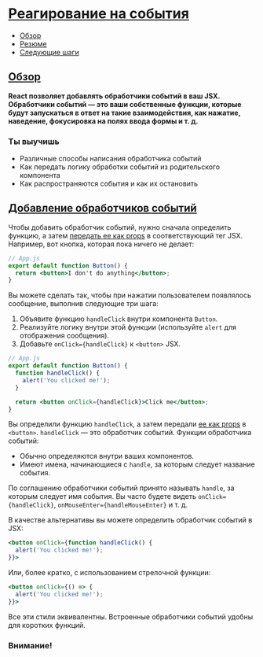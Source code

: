 # [Реагирование на события](../../index.md)

- [Обзор](#обзор)
- [Резюме](#резюме)
- [Следующие шаги](#следующие-шаги)

## [Обзор](#)

**React позволяет добавлять обработчики событий в ваш JSX. Обработчики событий — это ваши собственные функции, которые будут запускаться в ответ на такие взаимодействия, как нажатие, наведение, фокусировка на полях ввода формы и т. д.**

### Ты выучишь

- Различные способы написания обработчика событий
- Как передать логику обработки событий из родительского компонента
- Как распространяются события и как их остановить

## [Добавление обработчиков событий](#)

Чтобы добавить обработчик событий, нужно сначала определить функцию, а затем [передать ее как props](https://react.dev/learn/passing-props-to-a-component) в соответствующий тег JSX. Например, вот кнопка, которая пока ничего не делает:

```jsx
// App.js
export default function Button() {
  return <button>I don't do anything</button>;
}
```

Вы можете сделать так, чтобы при нажатии пользователем появлялось сообщение, выполнив следующие три шага:

1. Объявите функцию `handleClick` внутри компонента `Button`.
2. Реализуйте логику внутри этой функции (используйте `alert` для отображения сообщения).
3. Добавьте `onClick={handleClick}` к `<button>` JSX.

```jsx
// App.js
export default function Button() {
  function handleClick() {
    alert('You clicked me!');
  }

  return <button onClick={handleClick}>Click me</button>;
}
```

Вы определили функцию `handleClick`, а затем передали [ее как props](https://react.dev/learn/passing-props-to-a-component) в `<button>`. `handleClick` — это обработчик событий. Функции обработчика событий:

- Обычно определяются внутри ваших компонентов.
- Имеют имена, начинающиеся с `handle`, за которым следует название события.

По соглашению обработчики событий принято называть `handle`, за которым следует имя события. Вы часто будете видеть `onClick={handleClick}`, `onMouseEnter={handleMouseEnter}` и т. д.

В качестве альтернативы вы можете определить обработчик событий в JSX:

```jsx
<button onClick={function handleClick() {
  alert('You clicked me!');
}}>
```

Или, более кратко, с использованием стрелочной функции:

```jsx
<button onClick={() => {
  alert('You clicked me!');
}}>
```

Все эти стили эквивалентны. Встроенные обработчики событий удобны для коротких функций.

### Внимание!


